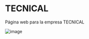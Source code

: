 # TECNICAL
Página web para la empresa TECNICAL

![image](https://github.com/5ruben5/TECNICAL/assets/122776183/03de801c-0cba-48f4-9045-ad7dd2877047)
